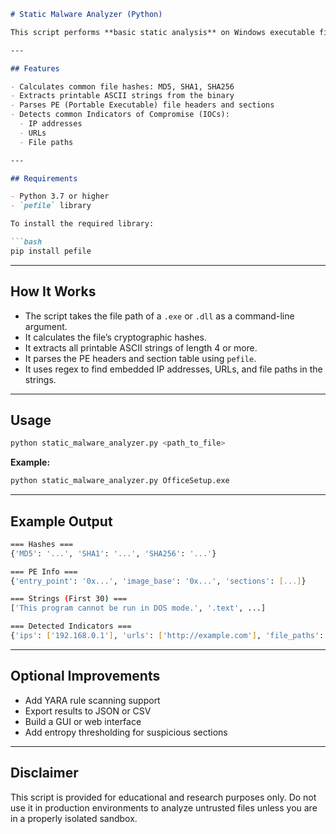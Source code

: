 ```markdown
# Static Malware Analyzer (Python)

This script performs **basic static analysis** on Windows executable files (`.exe` and `.dll`) using Python. It is intended for cybersecurity professionals, malware analysts, or students who want to better understand what an executable contains without executing it.

---

## Features

- Calculates common file hashes: MD5, SHA1, SHA256  
- Extracts printable ASCII strings from the binary  
- Parses PE (Portable Executable) file headers and sections  
- Detects common Indicators of Compromise (IOCs):  
  - IP addresses  
  - URLs  
  - File paths  

---

## Requirements

- Python 3.7 or higher  
- `pefile` library  

To install the required library:

```bash
pip install pefile
```

---

## How It Works

- The script takes the file path of a `.exe` or `.dll` as a command-line argument.  
- It calculates the file’s cryptographic hashes.  
- It extracts all printable ASCII strings of length 4 or more.  
- It parses the PE headers and section table using `pefile`.  
- It uses regex to find embedded IP addresses, URLs, and file paths in the strings.  

---

## Usage

```bash
python static_malware_analyzer.py <path_to_file>
```

**Example:**

```bash
python static_malware_analyzer.py OfficeSetup.exe
```

---

## Example Output

```bash
=== Hashes ===
{'MD5': '...', 'SHA1': '...', 'SHA256': '...'}

=== PE Info ===
{'entry_point': '0x...', 'image_base': '0x...', 'sections': [...]}

=== Strings (First 30) ===
['This program cannot be run in DOS mode.', '.text', ...]

=== Detected Indicators ===
{'ips': ['192.168.0.1'], 'urls': ['http://example.com'], 'file_paths': ['C:\\Users\\...']}
```

---

## Optional Improvements

- Add YARA rule scanning support  
- Export results to JSON or CSV  
- Build a GUI or web interface  
- Add entropy thresholding for suspicious sections  

---

## Disclaimer

This script is provided for educational and research purposes only. Do not use it in production environments to analyze untrusted files unless you are in a properly isolated sandbox.
```
